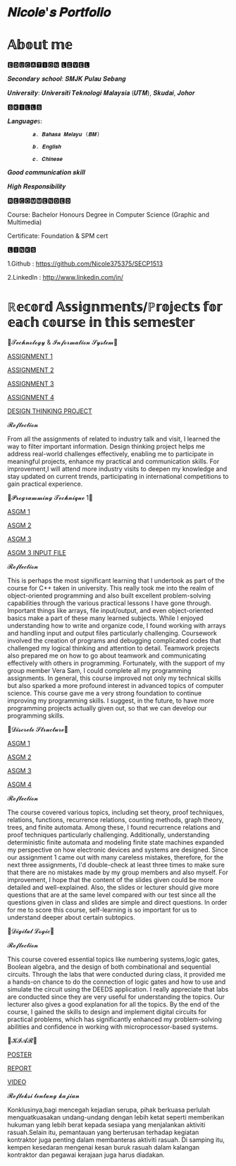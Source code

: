 𝑵𝒊𝒄𝒐𝒍𝒆'𝒔 𝑷𝒐𝒓𝒕𝒇𝒐𝒍𝒊𝒐
==================================================================================================================================

𝔸𝕓𝕠𝕦𝕥 𝕞𝕖
==================================================================================================================================

🅴🅳🆄🅲🅰🆃🅸🅾🅽 🅻🅴🆅🅴🅻

𝑺𝒆𝒄𝒐𝒏𝒅𝒂𝒓𝒚 𝒔𝒄𝒉𝒐𝒐𝒍: 𝑺𝑴𝑱𝑲 𝑷𝒖𝒍𝒂𝒖 𝑺𝒆𝒃𝒂𝒏𝒈 

𝑼𝒏𝒊𝒗𝒆𝒓𝒔𝒊𝒕𝒚: 𝑼𝒏𝒊𝒗𝒆𝒓𝒔𝒊𝒕𝒊 𝑻𝒆𝒌𝒏𝒐𝒍𝒐𝒈𝒊 𝑴𝒂𝒍𝒂𝒚𝒔𝒊𝒂 (𝑼𝑻𝑴), 𝑺𝒌𝒖𝒅𝒂𝒊, 𝑱𝒐𝒉𝒐𝒓


🆂🅺🅸🅻🅻🆂

𝑳𝒂𝒏𝒈𝒖𝒂𝒈𝒆s:      

            𝒂. 𝑩𝒂𝒉𝒂𝒔𝒂 𝑴𝒆𝒍𝒂𝒚𝒖 (𝑩𝑴)        

            𝒃. 𝑬𝒏𝒈𝒍𝒊𝒔𝒉        

            𝒄. 𝑪𝒉𝒊𝒏𝒆𝒔𝒆   

𝑮𝒐𝒐𝒅 𝒄𝒐𝒎𝒎𝒖𝒏𝒊𝒄𝒂𝒕𝒊𝒐𝒏 𝒔𝒌𝒊𝒍𝒍  

𝑯𝒊𝒈𝒉 𝑹𝒆𝒔𝒑𝒐𝒏𝒔𝒊𝒃𝒊𝒍𝒊𝒕𝒚


 🆁🅴🅲🅾🅼🅼🅴🅽🅳🅴🅳 

Course: Bachelor Honours Degree in Computer Science (Graphic and Multimedia)

Certificate: Foundation & SPM cert


🅻🅸🅽🅺🆂

1.Github : https://github.com/Nicole375375/SECP1513

2.LinkedIn : http://www.linkedin.com/in/



ℝ𝕖𝕔𝕠𝕣𝕕 𝔸𝕤𝕤𝕚𝕘𝕟𝕞𝕖𝕟𝕥𝕤/ℙ𝕣𝕠𝕛𝕖𝕔𝕥𝕤 𝕗𝕠𝕣 𝕖𝕒𝕔𝕙 𝕔𝕠𝕦𝕣𝕤𝕖 𝕚𝕟 𝕥𝕙𝕚𝕤 𝕤𝕖𝕞𝕖𝕤𝕥𝕖𝕣
==================================================================================================================================

📌𝓣𝓮𝓬𝓱𝓷𝓸𝓵𝓸𝓰𝔂 & 𝓘𝓷𝓯𝓸𝓻𝓶𝓪𝓽𝓲𝓸𝓷 𝓢𝔂𝓼𝓽𝓮𝓶📌

[ASSIGNMENT 1](https://drive.google.com/file/d/1ao4yIXqgdA8BfK8CHJWAv8Tcf_e6A8Jg/view?usp=drive_link)

[ASSIGNMENT 2](https://drive.google.com/file/d/1udb55O0igjV-KjLA_xB6tTkXj9rQ8asJ/view?usp=drive_link)

[ASSIGNMENT 3](https://drive.google.com/file/d/1KeaVXTIYKX6e8_9rHLXJA68tt9qh_A1C/view?usp=drive_link)

[ASSIGNMENT 4](https://drive.google.com/file/d/1Au-2GtPg-pxtIPddZ3-imYEc0dZ7C_BY/view?usp=drive_link)

[DESIGN THINKING PROJECT](https://drive.google.com/drive/folders/1312UO36SGdRpn4zQADx5R1p_eeeLASh6?usp=drive_link)


𝓡𝓮𝓯𝓵𝓮𝓬𝓽𝓲𝓸𝓷

From all the assignments of related to industry talk and visit, I learned the way to filter important information. Design thinking project helps me address real-world challenges effectively, enabling me to participate in
meaningful projects, enhance my practical and communication skills. For improvement,I will attend more industry visits to deepen my knowledge and stay updated on current trends, participating in international competitions to gain practical experience.



📌𝓟𝓻𝓸𝓰𝓻𝓪𝓶𝓶𝓲𝓷𝓰 𝓣𝓮𝓬𝓱𝓷𝓲𝓺𝓾𝓮 1📌

[ASGM 1](https://drive.google.com/file/d/1P1IToMlSWnFeunC2_RiNs7N3K_ELuMD_/view?usp=drive_link)

[ASGM 2](https://drive.google.com/file/d/17DaVMXHhSttGH_-t2pLTeDUjBZPHp5OG/view?usp=drive_link)

[ASGM 3](https://drive.google.com/file/d/1geZieanLlDjxIfbzrCvuRQ5c19D-P_7K/view?usp=drive_link)

[ASGM 3 INPUT FILE](https://drive.google.com/file/d/1hkSQ5PZOL6uEBez6WbkjQ014wIANy0LG/view?usp=drive_link)


𝓡𝓮𝓯𝓵𝓮𝓬𝓽𝓲𝓸𝓷

This is perhaps the most significant learning that I undertook as part of the course for C++ taken in university. This really took me into the realm of object-oriented programming and also built excellent problem-solving capabilities through the various practical lessons I have gone through. Important things like arrays, file input/output, and even object-oriented basics make a part of these many learned subjects. While I enjoyed understanding how to write and organize code, I found working with arrays and handling input and output files particularly challenging. Coursework involved the creation of programs and debugging complicated codes that challenged my logical thinking and attention to detail. Teamwork projects also prepared me on how to go about teamwork and communicating effectively with others in programming. Fortunately, with the support of my group member Vera Sam, I could complete all my programming assignments. In general, this course improved not only my technical skills but also sparked a more profound interest in advanced topics of computer science. This course gave me a very strong foundation to continue improving my programming skills.
I suggest, in the future, to have more programming projects actually given out, so that we can develop our programming skills.


📌𝓓𝓲𝓼𝓬𝓻𝓮𝓽𝓮 𝓢𝓽𝓻𝓾𝓬𝓽𝓾𝓻𝓮📌

[ASGM 1](https://drive.google.com/file/d/1nVAenXcE8zHwBJD79r7Yl8oYTVjSCvnk/view?usp=drive_link)

[ASGM 2](https://drive.google.com/file/d/1hP55V5NShWZBF0EOQzh6INW8DlDD5Vi_/view?usp=drive_link)

[ASGM 3](https://drive.google.com/file/d/1FEdt4H_mKyijKBT3_FrixT-ffhMwT0sT/view?usp=drive_link)

[ASGM 4](https://drive.google.com/file/d/1C0yzpYeZBiiRfhYyhDcCpipS-wS2yK9u/view?usp=drive_link)


𝓡𝓮𝓯𝓵𝓮𝓬𝓽𝓲𝓸𝓷

The course covered various topics, including set theory, proof techniques, relations, functions, recurrence relations, counting methods, graph theory, trees, and finite automata. Among these, I found recurrence relations and proof techniques particularly challenging. Additionally, understanding deterministic finite automata and modeling finite state machines expanded my perspective on how electronic devices and systems are designed. Since our assignment 1 came out with many careless mistakes, therefore, for the next three assignments, I'd double-check at least three times to make sure that there are no mistakes made by my group members and also myself. For improvement, I hope that the content of the slides given could be more detailed and well-explained. Also, the slides or lecturer should give more questions that are at the same level compared with our test since all the questions given in class and slides are simple and direct questions. In order for me to score this course, self-learning is so important for us to understand deeper about certain subtopics.



📌𝓓𝓲𝓰𝓲𝓽𝓪𝓵 𝓛𝓸𝓰𝓲𝓬📌

𝓡𝓮𝓯𝓵𝓮𝓬𝓽𝓲𝓸𝓷

This course covered essential topics like numbering systems,logic gates, Boolean algebra, and the design of both combinational and sequential circuits. Through the labs that were conducted during class, it provided me a hands-on chance to do the connection of logic gates and how to use and simulate the circuit using the DEEDS application. I really appreciate that labs are conducted since they are very useful for understanding the topics. Our lecturer also gives a good explanation for all the topics. By the end of the course, I gained the skills to design and implement digital circuits for practical problems, which has significantly enhanced my problem-solving abilities and confidence in working with microprocessor-based systems.



📌𝓚𝓘𝓐𝓡📌

[POSTER](https://drive.google.com/file/d/1XBb3JNIZ_75iyLACWx4QTPhVZ-xrNYbg/view?usp=drive_link)

[REPORT](https://drive.google.com/file/d/1yjHKClaRDcdVpADwH7Qt04IW2ztmb799/view?usp=drive_link)

[VIDEO](https://drive.google.com/file/d/1cJnGVNt7XuG5-nT_V-WhW_3fNq0JeoAk/view?usp=drive_link)

𝓡𝓮𝓯𝓵𝓮𝓴𝓼𝓲 𝓽𝓮𝓷𝓽𝓪𝓷𝓰 𝓴𝓪𝓳𝓲𝓪𝓷 

Konklusinya,bagi mencegah kejadian serupa, pihak berkuasa perlulah menguatkuasakan undang-undang dengan lebih ketat seperti memberikan hukuman yang lebih berat kepada sesiapa yang menjalankan aktiviti rasuah.Selain itu, pemantauan yang berterusan terhadap kegiatan kontraktor juga penting dalam membanteras aktiviti rasuah. Di samping itu, kempen kesedaran mengenai kesan buruk rasuah dalam kalangan kontraktor dan pegawai kerajaan juga harus diadakan.
